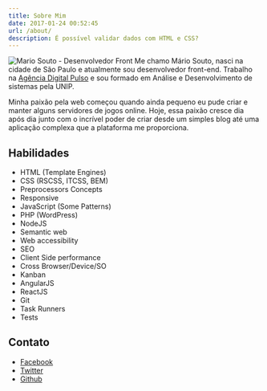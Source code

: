 ```yaml
---
title: Sobre Mim
date: 2017-01-24 00:52:45
url: /about/
description: É possível validar dados com HTML e CSS?
---
```

![Mario Souto - Desenvolvedor Front](https://mariosouto.com/assets/img/mario-souto-blog-author.jpg)
Me chamo Mário Souto, nasci na cidade de São Paulo e atualmente sou desenvolvedor front-end. Trabalho na [Agência Digital Pulso](http://www.agenciapulso.com.br/) e sou formado em Análise e Desenvolvimento de sistemas pela UNIP.

Minha paixão pela web começou quando ainda pequeno eu pude criar e manter alguns servidores de jogos online. Hoje, essa paixão cresce dia após dia junto com o incrível poder de criar desde um simples blog até uma aplicação complexa que a plataforma me proporciona.

## Habilidades

* HTML (Template Engines)
* CSS (RSCSS, ITCSS, BEM)
* Preprocessors Concepts
* Responsive
* JavaScript (Some Patterns)
* PHP (WordPress)
* NodeJS
* Semantic web
* Web accessibility
* SEO
* Client Side performance
* Cross Browser/Device/SO
* Kanban
* AngularJS
* ReactJS
* Git
* Task Runners
* Tests
 
## Contato

* [Facebook](https://facebook.com/soutomario)
* [Twitter](https://twitter.com/marioquemario)
* [Github](https://github.com/soutomario)

